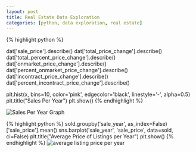 ```yaml
---
layout: post
title: Real Estate Data Exploration
categories: [python, data exploration, real estate]
---
```


{% highlight python %}

dat['sale_price'].describe()
dat['total_price_change'].describe()
dat['total_percent_price_change'].describe()
dat['onmarket_price_change'].describe()
dat['percent_onmarket_price_change'].describe()
dat['incontract_price_change'].describe()
dat['percent_incontract_price_change'].describe()

plt.hist(x, bins=10, color='pink', edgecolor='black', linestyle='-', alpha=0.5)
plt.title("Sales Per Year")
plt.show()
{% endhighlight %}

![Sales Per Year Graph](https://user-images.githubusercontent.com/102122956/173245459-8de0d3c6-46a6-42c7-be77-37aa303689a6.png)


{% highlight python %}
sold.groupby('sale_year', as_index=False)['sale_price'].mean()
sns.barplot('sale_year', 'sale_price', data=sold, ci=False)
plt.title("Average Price of Listings per Year")
plt.show()
{% endhighlight %}
![average listing price per year](https://user-images.githubusercontent.com/102122956/173246371-5adb8cbe-b188-4586-98d1-69d313838cb9.png)




